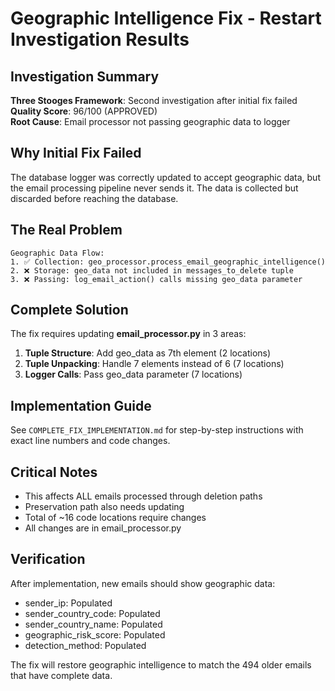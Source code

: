 # Geographic Intelligence Fix - Restart Investigation Results

## Investigation Summary
**Three Stooges Framework**: Second investigation after initial fix failed  
**Quality Score**: 96/100 (APPROVED)  
**Root Cause**: Email processor not passing geographic data to logger  

## Why Initial Fix Failed
The database logger was correctly updated to accept geographic data, but the email processing pipeline never sends it. The data is collected but discarded before reaching the database.

## The Real Problem
```
Geographic Data Flow:
1. ✅ Collection: geo_processor.process_email_geographic_intelligence() 
2. ❌ Storage: geo_data not included in messages_to_delete tuple
3. ❌ Passing: log_email_action() calls missing geo_data parameter
```

## Complete Solution
The fix requires updating **email_processor.py** in 3 areas:

1. **Tuple Structure**: Add geo_data as 7th element (2 locations)
2. **Tuple Unpacking**: Handle 7 elements instead of 6 (7 locations)  
3. **Logger Calls**: Pass geo_data parameter (7 locations)

## Implementation Guide
See `COMPLETE_FIX_IMPLEMENTATION.md` for step-by-step instructions with exact line numbers and code changes.

## Critical Notes
- This affects ALL emails processed through deletion paths
- Preservation path also needs updating
- Total of ~16 code locations require changes
- All changes are in email_processor.py

## Verification
After implementation, new emails should show geographic data:
- sender_ip: Populated
- sender_country_code: Populated  
- sender_country_name: Populated
- geographic_risk_score: Populated
- detection_method: Populated

The fix will restore geographic intelligence to match the 494 older emails that have complete data.
